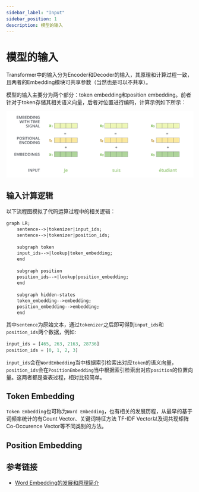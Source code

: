 ```yaml
---
sidebar_label: "Input"
sidebar_position: 1
description: 模型的输入
---
```


# 模型的输入

Transformer中的输入分为Encoder和Decoder的输入，其原理和计算过程一致，且两者的Embedding模块可共享参数（当然也是可以不共享）。

模型的输入主要分为两个部分：token embedding和position embedding。前者针对于token存储其相关语义向量，后者对位置进行编码，计算示例如下所示：

![](./imgs/embedding.png)

## 输入计算逻辑

以下流程图模拟了代码运算过程中的相关逻辑：

```mermaid
graph LR;
    sentence-->|tokenizer|input_ids;
    sentence-->|tokenizer|position_ids;

    subgraph token
    input_ids-->|lookup|token_embedding;
    end

    subgraph position
    position_ids-->|lookup|position_embedding;
    end

    subgraph hidden-states 
    token_embedding-->embedding;
    position_embedding-->embedding;
    end
```

其中`sentence`为原始文本，通过`tokenizer`之后即可得到`input_ids`和`position_ids`两个数据，例如:

```py
input_ids = [465, 263, 2163, 28736]
position_ids = [0, 1, 2, 3]
```

`input_ids`会在`WordEmbedding`当中根据索引检索出对应`token`的语义向量，`position_ids`会在`PositionEmbedding`当中根据索引检索出对应`position`的位置向量。这两者都是查表过程，相对比较简单。

## Token Embedding

`Token Embedding`也可称为`Word Embedding`，也有相关的发展历程，从最早的基于词频率统计的有Count Vector、关键词特征方法 TF-IDF Vector以及词共现矩阵Co-Occurence Vector等不同类别的方法。

## Position Embedding


## 参考链接

* [Word Embedding的发展和原理简介](https://zhuanlan.zhihu.com/p/385146997)